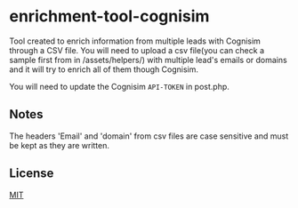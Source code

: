 # enrichment-tool-cognisim

Tool created to enrich information from multiple leads with Cognisim through a CSV file.
You will need to upload a csv file(you can check a sample first from in /assets/helpers/) with multiple lead's emails or domains and it will try to enrich all of them though Cognisim.

You will need to update the Cognisim `API-TOKEN` in post.php.

## Notes
The headers 'Email' and 'domain' from csv files are case sensitive and must be kept as they are written.


## License
[MIT](https://github.com/jvicensfarrus/lead-enrichment-tool-cognisim/blob/main/LICENSE)
